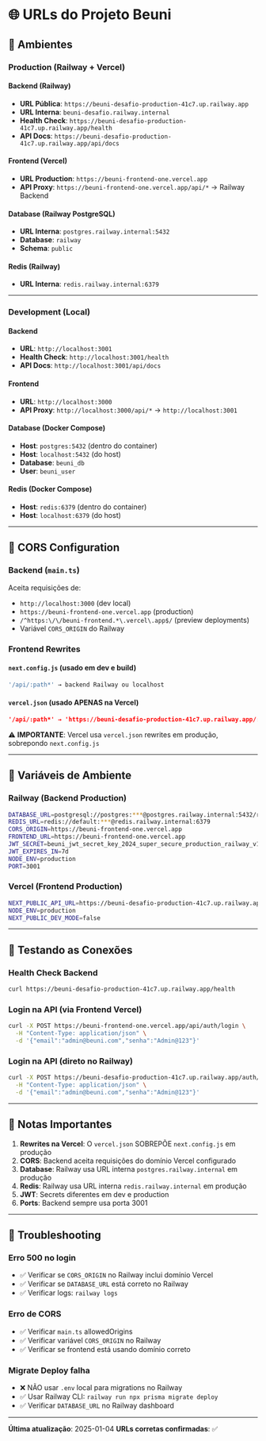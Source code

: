 # 🌐 URLs do Projeto Beuni

## 📍 Ambientes

### **Production (Railway + Vercel)**

#### Backend (Railway)
- **URL Pública**: `https://beuni-desafio-production-41c7.up.railway.app`
- **URL Interna**: `beuni-desafio.railway.internal`
- **Health Check**: `https://beuni-desafio-production-41c7.up.railway.app/health`
- **API Docs**: `https://beuni-desafio-production-41c7.up.railway.app/api/docs`

#### Frontend (Vercel)
- **URL Production**: `https://beuni-frontend-one.vercel.app`
- **API Proxy**: `https://beuni-frontend-one.vercel.app/api/*` → Railway Backend

#### Database (Railway PostgreSQL)
- **URL Interna**: `postgres.railway.internal:5432`
- **Database**: `railway`
- **Schema**: `public`

#### Redis (Railway)
- **URL Interna**: `redis.railway.internal:6379`

---

### **Development (Local)**

#### Backend
- **URL**: `http://localhost:3001`
- **Health Check**: `http://localhost:3001/health`
- **API Docs**: `http://localhost:3001/api/docs`

#### Frontend
- **URL**: `http://localhost:3000`
- **API Proxy**: `http://localhost:3000/api/*` → `http://localhost:3001`

#### Database (Docker Compose)
- **Host**: `postgres:5432` (dentro do container)
- **Host**: `localhost:5432` (do host)
- **Database**: `beuni_db`
- **User**: `beuni_user`

#### Redis (Docker Compose)
- **Host**: `redis:6379` (dentro do container)
- **Host**: `localhost:6379` (do host)

---

## 🔗 CORS Configuration

### Backend (`main.ts`)
Aceita requisições de:
- `http://localhost:3000` (dev local)
- `https://beuni-frontend-one.vercel.app` (production)
- `/^https:\/\/beuni-frontend.*\.vercel\.app$/` (preview deployments)
- Variável `CORS_ORIGIN` do Railway

### Frontend Rewrites

#### `next.config.js` (usado em dev e build)
```javascript
'/api/:path*' → backend Railway ou localhost
```

#### `vercel.json` (usado APENAS na Vercel)
```json
'/api/:path*' → 'https://beuni-desafio-production-41c7.up.railway.app/:path*'
```

⚠️ **IMPORTANTE**: Vercel usa `vercel.json` rewrites em produção, sobrepondo `next.config.js`

---

## 🔐 Variáveis de Ambiente

### Railway (Backend Production)
```bash
DATABASE_URL=postgresql://postgres:***@postgres.railway.internal:5432/railway
REDIS_URL=redis://default:***@redis.railway.internal:6379
CORS_ORIGIN=https://beuni-frontend-one.vercel.app
FRONTEND_URL=https://beuni-frontend-one.vercel.app
JWT_SECRET=beuni_jwt_secret_key_2024_super_secure_production_railway_v1
JWT_EXPIRES_IN=7d
NODE_ENV=production
PORT=3001
```

### Vercel (Frontend Production)
```bash
NEXT_PUBLIC_API_URL=https://beuni-desafio-production-41c7.up.railway.app
NODE_ENV=production
NEXT_PUBLIC_DEV_MODE=false
```

---

## 🧪 Testando as Conexões

### Health Check Backend
```bash
curl https://beuni-desafio-production-41c7.up.railway.app/health
```

### Login na API (via Frontend Vercel)
```bash
curl -X POST https://beuni-frontend-one.vercel.app/api/auth/login \
  -H "Content-Type: application/json" \
  -d '{"email":"admin@beuni.com","senha":"Admin@123"}'
```

### Login na API (direto no Railway)
```bash
curl -X POST https://beuni-desafio-production-41c7.up.railway.app/auth/login \
  -H "Content-Type: application/json" \
  -d '{"email":"admin@beuni.com","senha":"Admin@123"}'
```

---

## 📝 Notas Importantes

1. **Rewrites na Vercel**: O `vercel.json` SOBREPÕE `next.config.js` em produção
2. **CORS**: Backend aceita requisições do domínio Vercel configurado
3. **Database**: Railway usa URL interna `postgres.railway.internal` em produção
4. **Redis**: Railway usa URL interna `redis.railway.internal` em produção
5. **JWT**: Secrets diferentes em dev e production
6. **Ports**: Backend sempre usa porta 3001

---

## 🔧 Troubleshooting

### Erro 500 no login
- ✅ Verificar se `CORS_ORIGIN` no Railway inclui domínio Vercel
- ✅ Verificar se `DATABASE_URL` está correto no Railway
- ✅ Verificar logs: `railway logs`

### Erro de CORS
- ✅ Verificar `main.ts` allowedOrigins
- ✅ Verificar variável `CORS_ORIGIN` no Railway
- ✅ Verificar se frontend está usando domínio correto

### Migrate Deploy falha
- ❌ NÃO usar `.env` local para migrations no Railway
- ✅ Usar Railway CLI: `railway run npx prisma migrate deploy`
- ✅ Verificar `DATABASE_URL` no Railway dashboard

---

**Última atualização**: 2025-01-04
**URLs corretas confirmadas**: ✅
